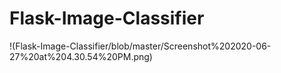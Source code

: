 # Flask-Image-Classifier
!(Flask-Image-Classifier/blob/master/Screenshot%202020-06-27%20at%204.30.54%20PM.png)
